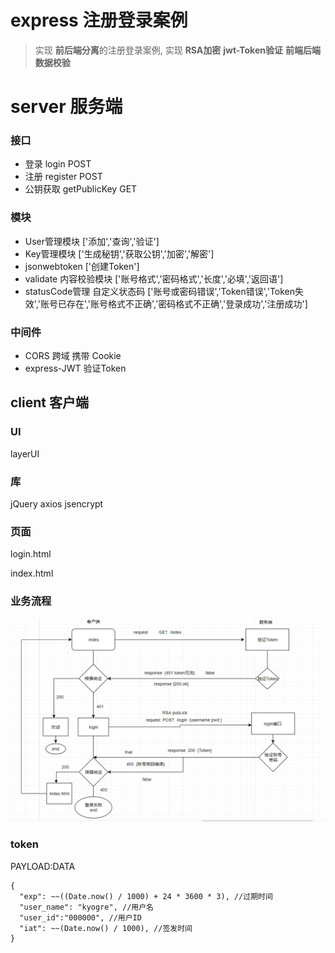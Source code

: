# express 注册登录案例

>  实现 **前后端分离**的注册登录案例, 实现 **RSA加密** **jwt-Token验证** **前端后端数据校验**

# server 服务端

### 接口

- 登录 login POST
- 注册 register POST
- 公钥获取 getPublicKey GET

### 模块

- User管理模块 ['添加','查询','验证']
- Key管理模块 ['生成秘钥','获取公钥','加密','解密'] 
- jsonwebtoken ['创建Token']
- validate 内容校验模块 ['账号格式','密码格式','长度','必填','返回语']
- statusCode管理 自定义状态码 ['账号或密码错误','Token错误','Token失效','账号已存在','账号格式不正确','密码格式不正确','登录成功','注册成功']

### 中间件

- CORS 跨域 携带 Cookie
- express-JWT 验证Token



## client 客户端

### UI 

layerUI 



### 库

jQuery  axios  jsencrypt 



### 页面

login.html

index.html



### 业务流程

![image-20201121210644088](assets/image-20201121210644088.png)





### token

PAYLOAD:DATA

```
{
  "exp": ~~((Date.now() / 1000) + 24 * 3600 * 3), //过期时间
  "user_name": "kyogre", //用户名
  "user_id":"000000", //用户ID
  "iat": ~~(Date.now() / 1000), //签发时间
}
```


